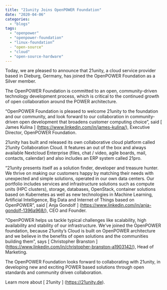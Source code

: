```yaml
---
title: "21unity Joins OpenPOWER Foundation"
date: "2020-04-06"
categories: 
  - "blogs"
tags: 
  - "openpower"
  - "openpower-foundation"
  - "linux-foundation”
  - "open-source"
  - "cloud"
  - "open-source-hardware"
---
```

 
Today, we are pleased to announce that 21unity, a cloud service provider based in Dieburg, Germany, has joined the OpenPOWER Foundation as a Silver member. 
 
The OpenPOWER Foundation is committed to an open, community-driven technology development process, which is critical to the continued growth of open collaboration around the POWER architecture. 
 
“OpenPOWER Foundation is pleased to welcome 21unity to the foundation and our community, and look forward to our collaboration in community-driven open development that broadens customer computing choice”, said [ James Kulina ] (https://www.linkedin.com/in/james-kulina/), Executive Director, OpenPOWER Foundation. 
 
21unity has built and released its own collaborative cloud platform called 21unity Collaboration Cloud. It features an out of the box and always available Nextcloud Enterprise (files, chat / video, agile boards, mail, contacts, calendar) and also includes an ERP system called 21pro.
 
“21unity presents itself as a solution finder, developer and treasure hunter. We thrive on making our customers happy by matching their needs with unexpected and simple solutions, operated in our own data centers. Our portfolio includes services and infrastructure solutions such as compute units (HPC clusters), storage, databases, OpenStack, container solutions based on Kubernetes as well as new technologies in Machine Learning, Artificial Intelligence, Big Data and Internet of Things based on OpenPOWER”, said [ Anja Gondolf ] (https://www.linkedin.com/in/anja-gondolf-1396a968/), CEO and Founder.
 
“OpenPOWER helps us tackle typical challenges like scalability, high availability and stability of our infrastructure. We’ve joined the OpenPOWER foundation, because 21unity’s Cloud is built on OpenPOWER architecture and we believe in the benefits of open solutions and the communities building them”, says [ Christopher Branston ] (https://www.linkedin.com/in/christopher-branston-a1903142/), Head of Marketing. 

The OpenPOWER Foundation looks forward to collaborating with 21unity, in developing new and exciting POWER based solutions through open standards and community driven collaboration. 
 
Learn more about [ 21unity ] (https://21unity.de).
 
